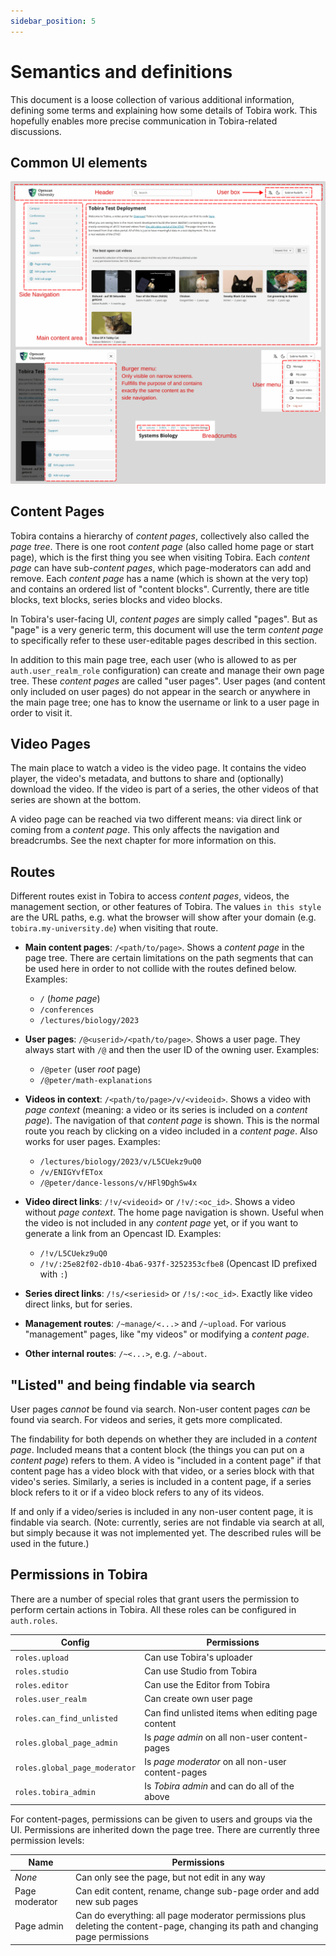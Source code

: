 ```yaml
---
sidebar_position: 5
---
```


# Semantics and definitions

This document is a loose collection of various additional information, defining some terms and explaining how some details of Tobira work.
This hopefully enables more precise communication in Tobira-related discussions.


## Common UI elements

![](./ui-elements.png)

## Content Pages

Tobira contains a hierarchy of *content pages*, collectively also called the *page tree*.
There is one root *content page* (also called home page or start page), which is the first thing you see when visiting Tobira.
Each *content page* can have sub-*content pages*, which page-moderators can add and remove.
Each *content page* has a name (which is shown at the very top) and contains an ordered list of "content blocks".
Currently, there are title blocks, text blocks, series blocks and video blocks.

In Tobira's user-facing UI, *content pages* are simply called "pages".
But as "page" is a very generic term, this document will use the term *content page* to specifically refer to these user-editable pages described in this section.

In addition to this main page tree, each user (who is allowed to as per `auth.user_realm_role` configuration) can create and manage their own page tree.
These *content pages* are called "user pages".
User pages (and content only included on user pages) do not appear in the search or anywhere in the main page tree; one has to know the username or link to a user page in order to visit it.

## Video Pages

The main place to watch a video is the video page.
It contains the video player, the video's metadata, and buttons to share and (optionally) download the video.
If the video is part of a series, the other videos of that series are shown at the bottom.

A video page can be reached via two different means: via direct link or coming from a *content page*.
This only affects the navigation and breadcrumbs.
See the next chapter for more information on this.


## Routes

Different routes exist in Tobira to access *content pages*, videos, the management section, or other features of Tobira.
The values `in this style` are the URL paths, e.g. what the browser will show after your domain (e.g. `tobira.my-university.de`) when visiting that route.

- **Main content pages**: `/<path/to/page>`.
  Shows a *content page* in the page tree.
  There are certain limitations on the path segments that can be used here in order to not collide with the routes defined below.
  Examples:
    - `/` (*home page*)
    - `/conferences`
    - `/lectures/biology/2023`


- **User pages**: `/@<userid>/<path/to/page>`.
  Shows a user page.
  They always start with `/@` and then the user ID of the owning user.
  Examples:
    - `/@peter` (user *root* page)
    - `/@peter/math-explanations`


- **Videos in context**: `/<path/to/page>/v/<videoid>`.
  Shows a video with *page context* (meaning: a video or its series is included on a *content page*).
  The navigation of that *content page* is shown.
  This is the normal route you reach by clicking on a video included in a *content page*.
  Also works for user pages.
  Examples:
    - `/lectures/biology/2023/v/L5CUekz9uQ0`
    - `/v/ENIGYvfETox`
    - `/@peter/dance-lessons/v/HFl9DghSw4x`


- **Video direct links**: `/!v/<videoid>` or `/!v/:<oc_id>`.
  Shows a video without *page context*.
  The home page navigation is shown.
  Useful when the video is not included in any *content page* yet, or if you want to generate a link from an Opencast ID.
  Examples:
    - `/!v/L5CUekz9uQ0`
    - `/!v/:25e82f02-db10-4ba6-937f-3252353cfbe8` (Opencast ID prefixed with `:`)


- **Series direct links**: `/!s/<seriesid>` or `/!s/:<oc_id>`. Exactly like video direct links, but for series.

- **Management routes**: `/~manage/<...>` and `/~upload`. For various "management" pages, like "my videos" or modifying a *content page*.

- **Other internal routes**: `/~<...>`, e.g. `/~about`.


## "Listed" and being findable via search

User pages *cannot* be found via search.
Non-user content pages *can* be found via search.
For videos and series, it gets more complicated.

The findability for both depends on whether they are included in a *content page*.
Included means that a content block (the things you can put on a *content page*) refers to them.
A video is "included in a content page" if that content page has a video block with that video, or a series block with that video's series.
Similarly, a series is included in a content page, if a series block refers to it or if a video block refers to any of its videos.

If and only if a video/series is included in any non-user content page, it is findable via search.
(Note: currently, series are not findable via search at all, but simply because it was not implemented yet. The described rules will be used in the future.)

## Permissions in Tobira

There are a number of special roles that grant users the permission to perform certain actions in Tobira.
All these roles can be configured in `auth.roles`.

| Config | Permissions |
| ------ | ----------- |
| `roles.upload` | Can use Tobira's uploader |
| `roles.studio` | Can use Studio from Tobira |
| `roles.editor` | Can use the Editor from Tobira |
| `roles.user_realm` | Can create own user page |
| `roles.can_find_unlisted` | Can find unlisted items when editing page content |
| `roles.global_page_admin` | Is *page admin* on all non-user content-pages |
| `roles.global_page_moderator` | Is *page moderator* on all non-user content-pages |
| `roles.tobira_admin` | Is *Tobira admin* and can do all of the above |

For content-pages, permissions can be given to users and groups via the UI.
Permissions are inherited down the page tree.
There are currently three permission levels:

| Name | Permissions |
| ---- | ----------- |
| *None* | Can only see the page, but not edit in any way |
| Page moderator | Can edit content, rename, change sub-page order and add new sub pages |
| Page admin | Can do everything: all page moderator permissions plus deleting the content-page, changing its path and changing page permissions |
